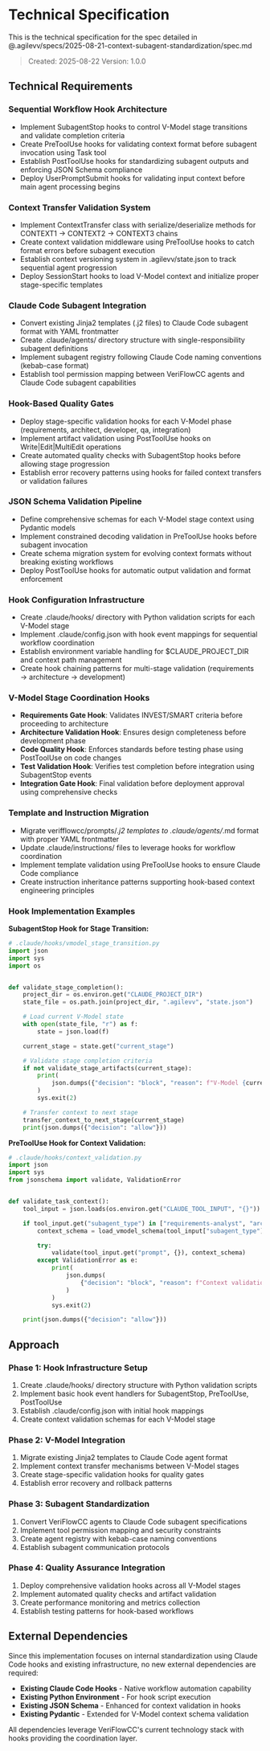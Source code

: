 # Technical Specification

This is the technical specification for the spec detailed in @.agilevv/specs/2025-08-21-context-subagent-standardization/spec.md

> Created: 2025-08-22
> Version: 1.0.0

## Technical Requirements

### Sequential Workflow Hook Architecture

- Implement SubagentStop hooks to control V-Model stage transitions and validate completion criteria
- Create PreToolUse hooks for validating context format before subagent invocation using Task tool
- Establish PostToolUse hooks for standardizing subagent outputs and enforcing JSON Schema compliance
- Deploy UserPromptSubmit hooks for validating input context before main agent processing begins

### Context Transfer Validation System

- Implement ContextTransfer class with serialize/deserialize methods for CONTEXT1 → CONTEXT2 → CONTEXT3 chains
- Create context validation middleware using PreToolUse hooks to catch format errors before subagent execution
- Establish context versioning system in .agilevv/state.json to track sequential agent progression
- Deploy SessionStart hooks to load V-Model context and initialize proper stage-specific templates

### Claude Code Subagent Integration

- Convert existing Jinja2 templates (.j2 files) to Claude Code subagent format with YAML frontmatter
- Create .claude/agents/ directory structure with single-responsibility subagent definitions
- Implement subagent registry following Claude Code naming conventions (kebab-case format)
- Establish tool permission mapping between VeriFlowCC agents and Claude Code subagent capabilities

### Hook-Based Quality Gates

- Deploy stage-specific validation hooks for each V-Model phase (requirements, architect, developer, qa, integration)
- Implement artifact validation using PostToolUse hooks on Write|Edit|MultiEdit operations
- Create automated quality checks with SubagentStop hooks before allowing stage progression
- Establish error recovery patterns using hooks for failed context transfers or validation failures

### JSON Schema Validation Pipeline

- Define comprehensive schemas for each V-Model stage context using Pydantic models
- Implement constrained decoding validation in PreToolUse hooks before subagent invocation
- Create schema migration system for evolving context formats without breaking existing workflows
- Deploy PostToolUse hooks for automatic output validation and format enforcement

### Hook Configuration Infrastructure

- Create .claude/hooks/ directory with Python validation scripts for each V-Model stage
- Implement .claude/config.json with hook event mappings for sequential workflow coordination
- Establish environment variable handling for $CLAUDE_PROJECT_DIR and context path management
- Create hook chaining patterns for multi-stage validation (requirements → architecture → development)

### V-Model Stage Coordination Hooks

- **Requirements Gate Hook**: Validates INVEST/SMART criteria before proceeding to architecture
- **Architecture Validation Hook**: Ensures design completeness before development phase
- **Code Quality Hook**: Enforces standards before testing phase using PostToolUse on code changes
- **Test Validation Hook**: Verifies test completion before integration using SubagentStop events
- **Integration Gate Hook**: Final validation before deployment approval using comprehensive checks

### Template and Instruction Migration

- Migrate verifflowcc/prompts/_.j2 templates to .claude/agents/_.md format with proper YAML frontmatter
- Update .claude/instructions/ files to leverage hooks for workflow coordination
- Implement template validation using PreToolUse hooks to ensure Claude Code compliance
- Create instruction inheritance patterns supporting hook-based context engineering principles

### Hook Implementation Examples

**SubagentStop Hook for Stage Transition:**

```python
# .claude/hooks/vmodel_stage_transition.py
import json
import sys
import os


def validate_stage_completion():
    project_dir = os.environ.get("CLAUDE_PROJECT_DIR")
    state_file = os.path.join(project_dir, ".agilevv", "state.json")

    # Load current V-Model state
    with open(state_file, "r") as f:
        state = json.load(f)

    current_stage = state.get("current_stage")

    # Validate stage completion criteria
    if not validate_stage_artifacts(current_stage):
        print(
            json.dumps({"decision": "block", "reason": f"V-Model {current_stage} stage incomplete"})
        )
        sys.exit(2)

    # Transfer context to next stage
    transfer_context_to_next_stage(current_stage)
    print(json.dumps({"decision": "allow"}))
```

**PreToolUse Hook for Context Validation:**

```python
# .claude/hooks/context_validation.py
import json
import sys
from jsonschema import validate, ValidationError


def validate_task_context():
    tool_input = json.loads(os.environ.get("CLAUDE_TOOL_INPUT", "{}"))

    if tool_input.get("subagent_type") in ["requirements-analyst", "architect", "developer"]:
        context_schema = load_vmodel_schema(tool_input["subagent_type"])

        try:
            validate(tool_input.get("prompt", {}), context_schema)
        except ValidationError as e:
            print(
                json.dumps(
                    {"decision": "block", "reason": f"Context validation failed: {e.message}"}
                )
            )
            sys.exit(2)

    print(json.dumps({"decision": "allow"}))
```

## Approach

### Phase 1: Hook Infrastructure Setup

1. Create .claude/hooks/ directory structure with Python validation scripts
1. Implement basic hook event handlers for SubagentStop, PreToolUse, PostToolUse
1. Establish .claude/config.json with initial hook mappings
1. Create context validation schemas for each V-Model stage

### Phase 2: V-Model Integration

1. Migrate existing Jinja2 templates to Claude Code agent format
1. Implement context transfer mechanisms between V-Model stages
1. Create stage-specific validation hooks for quality gates
1. Establish error recovery and rollback patterns

### Phase 3: Subagent Standardization

1. Convert VeriFlowCC agents to Claude Code subagent specifications
1. Implement tool permission mapping and security constraints
1. Create agent registry with kebab-case naming conventions
1. Establish subagent communication protocols

### Phase 4: Quality Assurance Integration

1. Deploy comprehensive validation hooks across all V-Model stages
1. Implement automated quality checks and artifact validation
1. Create performance monitoring and metrics collection
1. Establish testing patterns for hook-based workflows

## External Dependencies

Since this implementation focuses on internal standardization using Claude Code hooks and existing infrastructure, no new external dependencies are required:

- **Existing Claude Code Hooks** - Native workflow automation capability
- **Existing Python Environment** - For hook script execution
- **Existing JSON Schema** - Enhanced for context validation in hooks
- **Existing Pydantic** - Extended for V-Model context schema validation

All dependencies leverage VeriFlowCC's current technology stack with hooks providing the coordination layer.
